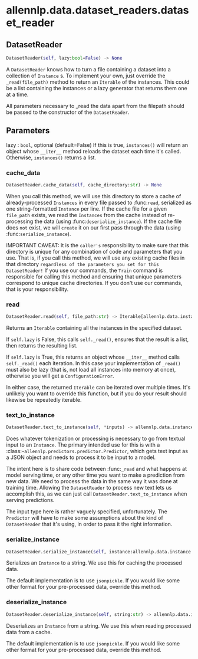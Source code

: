 # allennlp.data.dataset_readers.dataset_reader

## DatasetReader
```python
DatasetReader(self, lazy:bool=False) -> None
```

A ``DatasetReader`` knows how to turn a file containing a dataset into a collection
of ``Instance`` s.  To implement your own, just override the `_read(file_path)` method
to return an ``Iterable`` of the instances. This could be a list containing the instances
or a lazy generator that returns them one at a time.

All parameters necessary to _read the data apart from the filepath should be passed
to the constructor of the ``DatasetReader``.

Parameters
----------
lazy : ``bool``, optional (default=False)
    If this is true, ``instances()`` will return an object whose ``__iter__`` method
    reloads the dataset each time it's called. Otherwise, ``instances()`` returns a list.

### cache_data
```python
DatasetReader.cache_data(self, cache_directory:str) -> None
```

When you call this method, we will use this directory to store a cache of already-processed
``Instances`` in every file passed to :func:`read`, serialized as one string-formatted
``Instance`` per line.  If the cache file for a given ``file_path`` exists, we read the
``Instances`` from the cache instead of re-processing the data (using
:func:`deserialize_instance`).  If the cache file does `not` exist, we will `create` it on
our first pass through the data (using :func:`serialize_instance`).

IMPORTANT CAVEAT: It is the `caller's` responsibility to make sure that this directory is
unique for any combination of code and parameters that you use.  That is, if you call this
method, we will use any existing cache files in that directory `regardless of the
parameters you set for this DatasetReader!`  If you use our commands, the ``Train`` command
is responsible for calling this method and ensuring that unique parameters correspond to
unique cache directories.  If you don't use our commands, that is your responsibility.

### read
```python
DatasetReader.read(self, file_path:str) -> Iterable[allennlp.data.instance.Instance]
```

Returns an ``Iterable`` containing all the instances
in the specified dataset.

If ``self.lazy`` is False, this calls ``self._read()``,
ensures that the result is a list, then returns the resulting list.

If ``self.lazy`` is True, this returns an object whose
``__iter__`` method calls ``self._read()`` each iteration.
In this case your implementation of ``_read()`` must also be lazy
(that is, not load all instances into memory at once), otherwise
you will get a ``ConfigurationError``.

In either case, the returned ``Iterable`` can be iterated
over multiple times. It's unlikely you want to override this function,
but if you do your result should likewise be repeatedly iterable.

### text_to_instance
```python
DatasetReader.text_to_instance(self, *inputs) -> allennlp.data.instance.Instance
```

Does whatever tokenization or processing is necessary to go from textual input to an
``Instance``.  The primary intended use for this is with a
:class:`~allennlp.predictors.predictor.Predictor`, which gets text input as a JSON
object and needs to process it to be input to a model.

The intent here is to share code between :func:`_read` and what happens at
model serving time, or any other time you want to make a prediction from new data.  We need
to process the data in the same way it was done at training time.  Allowing the
``DatasetReader`` to process new text lets us accomplish this, as we can just call
``DatasetReader.text_to_instance`` when serving predictions.

The input type here is rather vaguely specified, unfortunately.  The ``Predictor`` will
have to make some assumptions about the kind of ``DatasetReader`` that it's using, in order
to pass it the right information.

### serialize_instance
```python
DatasetReader.serialize_instance(self, instance:allennlp.data.instance.Instance) -> str
```

Serializes an ``Instance`` to a string.  We use this for caching the processed data.

The default implementation is to use ``jsonpickle``.  If you would like some other format
for your pre-processed data, override this method.

### deserialize_instance
```python
DatasetReader.deserialize_instance(self, string:str) -> allennlp.data.instance.Instance
```

Deserializes an ``Instance`` from a string.  We use this when reading processed data from a
cache.

The default implementation is to use ``jsonpickle``.  If you would like some other format
for your pre-processed data, override this method.

